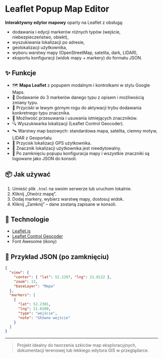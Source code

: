 # Leaflet Popup Map Editor

**Interaktywny edytor mapowy** oparty na Leaflet z obsługą:

- dodawania i edycji markerów różnych typów (wejście, niebezpieczeństwo, obiekt),
- wyszukiwania lokalizacji po adresie,
- geolokalizacji użytkownika,
- wyboru warstwy mapy (OpenStreetMap, satelita, dark, LIDAR),
- eksportu konfiguracji (widok mapy + markery) do formatu JSON.

## ✨ Funkcje

- 🗺️ **Mapa Leaflet** z popupem modalnym i kontrolkami w stylu Google Maps.
- 📌 Dodawanie do 3 markerów danego typu z opisem i możliwością zmiany typu.
- 🧱 Przyciski w lewym górnym rogu do aktywacji trybu dodawania konkretnego typu znacznika.
- 🧹 Możliwość przesuwania i usuwania istniejących znaczników.
- 🔍 Wyszukiwarka lokalizacji (Leaflet Control Geocoder).
- 🛰 Warstwy map bazowych: standardowa mapa, satelita, ciemny motyw, LIDAR z Geoportalu.
- 📡 Przycisk lokalizacji GPS użytkownika.
- 🔐 Znacznik lokalizacji użytkownika jest nieedytowalny.
- 💾 Po zamknięciu popupu konfiguracja mapy i wszystkie znaczniki są logowane jako JSON do konsoli.

## 📦 Jak używać

1. Umieść plik `.html` na swoim serwerze lub uruchom lokalnie.
2. Kliknij „Otwórz mapę”.
3. Dodaj markery, wybierz warstwę mapy, dostosuj widok.
4. Kliknij „Zamknij” – dane zostaną zapisane w konsoli.

## 🔧 Technologie

- [Leaflet.js](https://leafletjs.com/)
- [Leaflet Control Geocoder](https://github.com/perliedman/leaflet-control-geocoder)
- Font Awesome (ikony)

## 📝 Przykład JSON (po zamknięciu)

```json
{
  "view": {
    "center": { "lat": 52.2297, "lng": 21.0122 },
    "zoom": 13,
    "baseLayer": "Mapa"
  },
  "markers": [
    {
      "lat": 52.2301,
      "lng": 21.0100,
      "type": "wejście",
      "note": "Główne wejście"
    }
  ]
}
```

---

> Projekt idealny do tworzenia szkiców map eksploracyjnych, dokumentacji terenowej lub lekkiego edytora GIS w przeglądarce.

